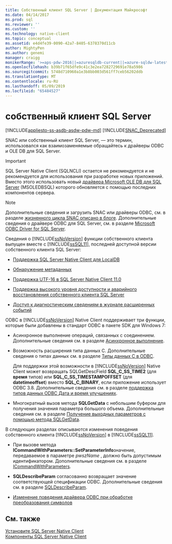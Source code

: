 ```yaml
---
title: Собственный клиент SQL Server | Документация Майкрософт
ms.date: 04/14/2017
ms.prod: sql
ms.reviewer: ''
ms.custom: ''
ms.technology: native-client
ms.topic: conceptual
ms.assetid: e4d4fe39-0090-42a7-8405-6378370d11cb
author: MightyPen
ms.author: genemi
manager: craigg
monikerRange: '>=aps-pdw-2016||=azuresqldb-current||=azure-sqldw-latest||>=sql-server-2016||=sqlallproducts-allversions||>=sql-server-linux-2017||=azuresqldb-mi-current'
ms.openlocfilehash: b39b71f65dfe9c41c3e2ea7282729691e78a5986
ms.sourcegitcommit: 5748d710960a1e3b8bb003d561ff7ceb56202ddb
ms.translationtype: MT
ms.contentlocale: ru-RU
ms.lasthandoff: 05/09/2019
ms.locfileid: "65484527"
---
```

# <a name="sql-server-native-client"></a>собственный клиент SQL Server
[!INCLUDE[appliesto-ss-asdb-asdw-pdw-md](../../includes/appliesto-ss-asdb-asdw-pdw-md.md)]
[!INCLUDE[SNAC_Deprecated](../../includes/snac-deprecated.md)]

SNAC или собственный клиент SQL Server, — это термин, использовался как взаимозаменяемые обращайтесь к драйверы ODBC и OLE DB для SQL Server.

> [!IMPORTANT] 
> SQL Server Native Client (SQLNCLI) остается не рекомендуется и не рекомендуется для использования при разработке новых приложений. Вместо этого использовать новый [драйвера Microsoft OLE DB для SQL Server](../../connect/oledb/oledb-driver-for-sql-server.md) (MSOLEDBSQL) которого обновляется с помощью последних компонентов сервера.

> [!NOTE]
> Дополнительные сведения и загрузить SNAC или драйверы ODBC, см. в разделе [жизненного цикла SNAC описано в блоге](https://blogs.msdn.microsoft.com/sqlreleaseservices/snac-lifecycle-explained/).
> Дополнительные сведения о драйвере ODBC для SQL Server, см. в разделе [Microsoft ODBC Driver for SQL Server](../../connect/odbc/microsoft-odbc-driver-for-sql-server.md).  

 Сведения о [!INCLUDE[ssNoVersion](../../includes/ssnoversion-md.md)] функции собственного клиента выпущен вместе с [!INCLUDE[ssSQL11](../../includes/sssql11-md.md)], последней доступной версии собственного клиента SQL Server:

-   [Поддержка SQL Server Native Client для LocalDB](../../relational-databases/native-client/features/sql-server-native-client-support-for-localdb.md)  

-   [Обнаружение метаданных](../../relational-databases/native-client/features/metadata-discovery.md)  

-   [Поддержка UTF-16 в SQL Server Native Client 11.0](../../relational-databases/native-client/features/utf-16-support-in-sql-server-native-client-11-0.md)  

-   [Поддержка высокого уровня доступности и аварийного восстановления собственного клиента SQL Server](../../relational-databases/native-client/features/sql-server-native-client-support-for-high-availability-disaster-recovery.md)  

-   [Доступ к диагностическим сведениям в журнале расширенных событий](../../relational-databases/native-client/features/accessing-diagnostic-information-in-the-extended-events-log.md)  

ODBC в [!INCLUDE[ssNoVersion](../../includes/ssnoversion-md.md)] Native Client поддерживает три функции, которые были добавлены в стандарт ODBC в пакете SDK для Windows 7:  

-   Асинхронное выполнение операций, связанных с соединением. Дополнительные сведения см. в разделе [Асинхронное выполнение](https://go.microsoft.com/fwlink/?LinkID=191493).  

-   Возможность расширения типа данных C. Дополнительные сведения о типах данных см. в разделе [Типы данных C в ODBC](https://go.microsoft.com/fwlink/?LinkID=191495).  

     Для поддержки этой возможности в [!INCLUDE[ssNoVersion](../../includes/ssnoversion-md.md)] Native Client может возвращать SQLGetDescField **SQL_C_SS_TIME2** (для **время** типов) или **SQL_C_SS_TIMESTAMPOFFSET** (для **datetimeoffset**) вместо **SQL_C_BINARY**, если приложение использует ODBC 3.8. Дополнительные сведения см. в разделе [поддержка типов данных ODBC Дата и время улучшениях](../../relational-databases/native-client-odbc-date-time/data-type-support-for-odbc-date-and-time-improvements.md).  

-   Многократный вызов метода **SQLGetData** с небольшим буфером для получения значения параметра большого объема. Дополнительные сведения см. в разделе [Получение выходных параметров с помощью метода SQLGetData](https://go.microsoft.com/fwlink/?LinkID=191494).  

 В следующих разделах описываются изменения поведения собственного клиента [!INCLUDE[ssNoVersion](../../includes/ssnoversion-md.md)] в [!INCLUDE[ssSQL11](../../includes/sssql11-md.md)].  

-   При вызове метода **ICommandWithParameters::SetParameterInfo**значение, передаваемое в параметре *pwszName* , должно быть допустимым идентификатором. Дополнительные сведения см. в разделе [ICommandWithParameters](../../relational-databases/native-client-ole-db-interfaces/icommandwithparameters.md).  

-   **SQLDescribeParam** согласованно возвращает значение соответствующей спецификации ODBC. Дополнительные сведения см. в разделе [SQLDescribeParam](../../relational-databases/native-client-odbc-api/sqldescribeparam.md).  

-   [Изменение поведения драйвера ODBC при обработке преобразования символов](../../relational-databases/native-client/features/odbc-driver-behavior-change-when-handling-character-conversions.md)  

## <a name="see-also"></a>См. также  
[Установите SQL Server Native Client](../../relational-databases/native-client/applications/installing-sql-server-native-client.md)  
 [Компоненты SQL Server Native Client](../../relational-databases/native-client/features/sql-server-native-client-features.md)  
